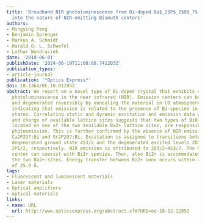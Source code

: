 ```yaml
---
title: 'Broadband NIR photoluminescence from Bi-doped Ba$_2$P$_2$O$_7$ crystals: Insights
  into the nature of NIR-emitting Bismuth centers'
authors:
- Mingying Peng
- Benjamin Sprenger
- Markus A. Schmidt
- Harald G. L. Schwefel
- Lothar Wondraczek
date: '2010-06-01'
publishDate: '2024-06-19T11:08:08.741203Z'
publication_types:
- article-journal
publication: '*Optics Express*'
doi: 10.1364/OE.18.012852
abstract: We report on a novel type of Bi-doped crystal that exhibits ultrabroadband
  photoluminescence in the near infrared (NIR). Emission centers can be generated
  and degenerated reversibly by annealing the material in CO atmosphere and air, respectively,
  indicating that emission is related to the presence of Bi-species in low valence
  states. Correlating static and dynamic excitation and emission data with the size
  and charge of available lattice sites suggests that two types of Bi0-species, each
  located on one of the two available Ba2+ lattice sites, are responsible for NIR
  photoemission. This is further confirmed by the absence of NIR emission in polycrystalline
  Ca2P2O7:Bi and Sr2P2O7:Bi. Excitation is assigned to transitions between the doubly
  degenerated ground state 4S3/2 and the degenerated excited levels 2D3/2, 2D5/2 and
  2P1/2, respectively. NIR emission is attributed to 2D3/2→4S3/2. The NIR emission
  center can coexist with Bi2+ species. Then, also Bi2+ is accommodated on one of
  the two Ba2+-sites. Energy transfer between Bi2+ ions occurs within a critical distance
  of 25.9 Å.
tags:
- Fluorescent and luminescent materials
- Laser materials
- Optical amplifiers
- optical materials
links:
- name: URL
  url: http://www.opticsexpress.org/abstract.cfm?URI=oe-18-12-12852
---
```

